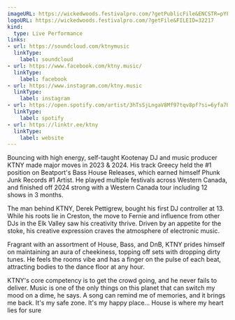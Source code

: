 ```yaml
---
imageURL: https://wickedwoods.festivalpro.com/?getPublicFile&ENCSTR=pYFhYxtcjmfVBfcziyVg
logoURL: https://wickedwoods.festivalpro.com/?getFile&FILEID=32217
kind:
  type: Live Performance
links:
- url: https://soundcloud.com/ktnymusic
  linkType:
    label: soundcloud
- url: https://www.facebook.com/ktny.music/
  linkType:
    label: facebook
- url: https://www.instagram.com/ktny.music
  linkType:
    label: instagram
- url: https://open.spotify.com/artist/3hTsSjLngaV8Mf97tqv8pf?si=6yfa7U2FT2ayvnr1PYg2bQ
  linkType:
    label: spotify
- url: https://linktr.ee/ktny
  linkType:
    label: website
---
```

Bouncing with high energy, self-taught Kootenay DJ and music producer KTNY made major moves in 2023 & 2024. His track Greecy held the #1 position on Beatport's Bass House Releases, which earned himself Phunk Junk Records #1 Artist. He played multiple festivals across Western Canada, and finished off 2024 strong with a Western Canada tour including 12 shows in 3 months.

The man behind KTNY, Derek Pettigrew, bought his first DJ controller at 13. While his roots lie in Creston, the move to Fernie and influence from other DJs in the Elk Valley saw his creativity thrive. Driven by an appetite for the stoke, his creative expression craves the atmosphere of electronic music. 

Fragrant with an assortment of House, Bass, and DnB, KTNY prides himself on maintaining an aura of cheekiness, topping off sets with dropping dirty tunes. He feels the rooms vibe and has a finger on the pulse of each beat, attracting bodies to the dance floor at any hour. 

KTNY's core competency is to get the crowd going, and he never fails to deliver. Music is one of the only things on this planet that can switch my mood on a dime, he says. A song can remind me of memories, and it brings me back. It's my safe zone. It's my happy place... House is where my heart lies for sure

